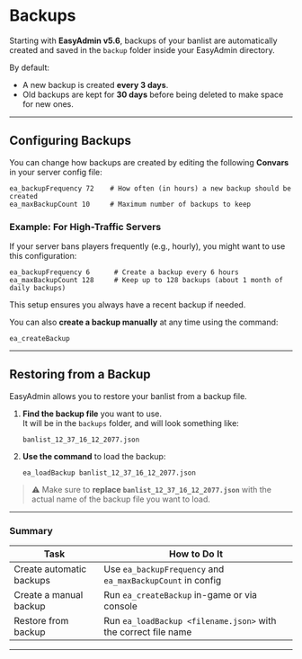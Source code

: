 # Backups

Starting with **EasyAdmin v5.6**, backups of your banlist are automatically created and saved in the `backup` folder inside your EasyAdmin directory.

By default:
- A new backup is created **every 3 days**.
- Old backups are kept for **30 days** before being deleted to make space for new ones.

---

## Configuring Backups

You can change how backups are created by editing the following **Convars** in your server config file:

```plaintext
ea_backupFrequency 72    # How often (in hours) a new backup should be created
ea_maxBackupCount 10     # Maximum number of backups to keep
```

### Example: For High-Traffic Servers

If your server bans players frequently (e.g., hourly), you might want to use this configuration:

```plaintext
ea_backupFrequency 6      # Create a backup every 6 hours
ea_maxBackupCount 128     # Keep up to 128 backups (about 1 month of daily backups)
```

This setup ensures you always have a recent backup if needed.

You can also **create a backup manually** at any time using the command:

```plaintext
ea_createBackup
```

---

## Restoring from a Backup

EasyAdmin allows you to restore your banlist from a backup file.

1. **Find the backup file** you want to use.  
   It will be in the `backups` folder, and will look something like:
   ```
   banlist_12_37_16_12_2077.json
   ```

2. **Use the command** to load the backup:
   ```plaintext
   ea_loadBackup banlist_12_37_16_12_2077.json
   ```

> ⚠️ Make sure to **replace `banlist_12_37_16_12_2077.json`** with the actual name of the backup file you want to load.

---

### Summary

| Task | How to Do It |
|------|---------------|
| Create automatic backups | Use `ea_backupFrequency` and `ea_maxBackupCount` in config |
| Create a manual backup | Run `ea_createBackup` in-game or via console |
| Restore from backup | Run `ea_loadBackup <filename.json>` with the correct file name |

---
